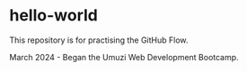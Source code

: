 # hello-world
This repository is for practising the GitHub Flow.

March 2024 - Began the Umuzi Web Development Bootcamp.
